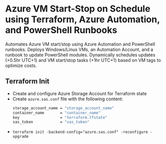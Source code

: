 # Azure VM Start-Stop on Schedule using Terraform, Azure Automation, and PowerShell Runbooks

Automates Azure VM start/stop using Azure Automation and PowerShell runbooks. Deploys Windows/Linux VMs, an Automation
Account, and a runbook to update PowerShell modules. Dynamically schedules updates (+0.5hr UTC+1) and VM start/stop
tasks (+1hr UTC+1) based on VM tags to optimize costs.

## Terraform Init

- Create and configure Azure Storage Account for Terraform state
- Create `azure.sas.conf` file with the following content:
    ```bash
    storage_account_name = "storage_account_name"
    container_name       = "container_name"
    key                  = "terraform.tfstate"
    sas_token            = "sas_token"
    ```
- `terraform init -backend-config="azure.sas.conf" -reconfigure -upgrade`

